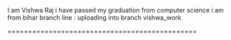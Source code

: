 I am Vishwa Raj 
i have passed my graduation from computer science
i am from bihar
branch line : uploading into branch vishwa_work

==============================================
     
